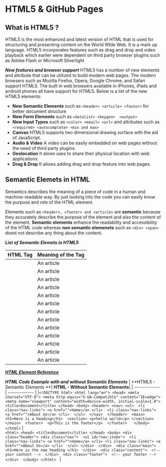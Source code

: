 # HTML5 & GitHub Pages

## What is HTML5 ?
HTML5 is the most enhanced and latest version of HTML that is used for structuring and presenting content on the World WIde Web. It is a mark up language. HTML5 incorporates features such as drag and drop and video playback which earlier were dependent on third party browser plugins such as Adobe Flash or Microsoft Silverlight

***New features and browser support***
HTML5 has a number of new elements and attribute that can be utilized to build modern web pages. The modern browsers such as Mozilla Firefox, Opera, Google Chrome, and Safari support HTML5. The built in web browsers available in iPhones, iPads and android phones all have support for HTML5. Below is a list of the new HTML5 elements:
- **New Semantic Elements** such as ```<header> <article> <footer>``` for better document structure
- **New Form Elements** such as ```<datalist> <keygen>  <output>```
- **New Input Types** such as ```<color> <email> <url>``` and attributes such as ```<required> <autocomplete> <min and max>```
- **Canvas** HTML5 supports two dimensional drawing surface with the aid of JavaScript.
- **Audio & Video** A video can be easily embedded on web pages without the need of third party plugins.
- **Geolocation** It alows uses to share their physical location with web applications.
- **Drag & Drop** It allows adding drag and drop feature into web pages.

## Semantic Elemets in HTML
Semantics describes the meaning of a piece of code in a human and machine-readable way. By just looking into the code you can easily know the purpose and role of the HTML element.

Elements such as ```<header>, <footer> and <article>``` are **semantic** because they accurately describe the purpose of the element and also the content of the element. **Semantic elements** enhance the readability and accessibility of the HTML code whereas **non semantic elemenets** such as ```<div> <span>``` doest not describe any thing about the content.

***List of Semantic Elemets in HTML5***

|**HTML Tag**| **Meaning of the Tag**| 
|----------|-------------|
| <article> |  An article | 
| <article> |  An article | 
| <article> |  An article | 
| <article> |  An article | 
| <article> |  An article | 
| <article> |  An article | 
| <article> |  An article | 
| <article> |  An article | 
| <article> |  An article | 
| <article> |  An article | 
| <article> |  An article | 
| <article> |  An article | 
| <article> |  An article | 

***[HTML Element Reference](https://developer.mozilla.org/en-US/docs/Web/HTML/Element)***

***HTML Code Example with and without Semantic Elements***
| **HTML5 - Semantic Elements **| **HTML - Without Semantic Elements**| 
| ------------- | ------------- |
|``` <!DOCTYPE html>
            <html lang="en">
            <head>
                <meta charset="UTF-8">
                <meta http-equiv="X-UA-Compatible" content="IE=edge">
                <meta name="viewport" content="width=device-width, initial-scale=1.0">
                <title>Document</title>
            </head>
            <body>
               <header>
                    <nav>
                         <ul> 
                             <li class="nav-links"> <a href="">Home</a> </li> 
                             <li class="nav-links"> <a href="">About Us</a> </li> 
                            </ul> 
                        </nav> 
                    </header> 
                    <main> 
                        <h1>Here is a heading</h1> 
                        <section> <p>hello world</p> </section> 
                    </main> 
                    <footer> 
                        <p>This is the footer</p> 
                    </footer>  
            </body>
            </html> ```  |  
            ``` <html>
            <head>
                <title>Document</title>
            </head>
            <body>
                <div class="header">
                     <div class="nav"> 
                         <ul id="nav-items"> 
                             <li class="nav-links"> <a href="">Home</a> </li>
                              <li class="nav-links"> <a href="">About Us</a> </li> 
                            </ul>
                    </div> 
                </div> 
                <div class="main"> 
                    <h1>Here is the new heading </h1> 
                </div> 
                <div class="content"> 
                    <!-- your content --> 
                </div> 
                <div class="footer"> 
                    <!-- your footer -->
                 </div> 
            </body>
            </html> 
            ```
             | 